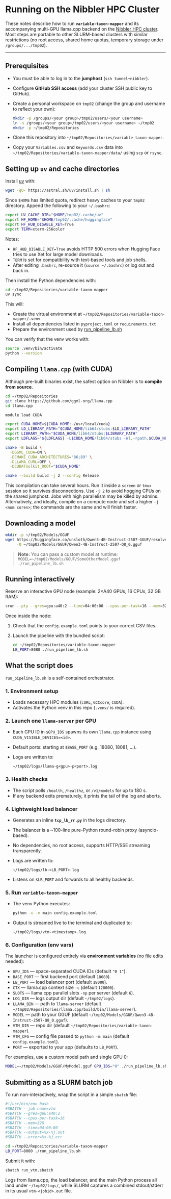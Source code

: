 # Running on the Nibbler HPC Cluster

These notes describe how to run **`variable-taxon-mapper`** and its accompanying multi-GPU llama.cpp backend on the [Nibbler HPC cluster](https://docs.gcc.rug.nl/nibbler/cluster/).
Most steps are portable to other SLURM-based clusters with similar restrictions (no root access, shared home quotas, temporary storage under `/groups/.../tmp02`).

---

## Prerequisites

* You must be able to log in to the **jumphost** (`ssh tunnel+nibbler`).
* Configure **GitHub SSH access** (add your cluster SSH public key to GitHub).
* Create a personal workspace on `tmp02` (change the group and username to reflect your own):

  ```bash
  mkdir -p /groups/<your group>/tmp02/users/<your username>
  ln -s /groups/<your group>/tmp02/users/<your username> ~/tmp02
  mkdir -p ~/tmp02/Repositories
  ```
* Clone this repository into `~/tmp02/Repositories/variable-taxon-mapper`.
* Copy your `Variables.csv` and `Keywords.csv` data into
  `~/tmp02/Repositories/variable-taxon-mapper/data/` using `scp` or `rsync`.


## Setting up `uv` and cache directories

Install [uv](https://docs.astral.sh/uv/getting-started/installation/) with:

```bash
wget -qO- https://astral.sh/uv/install.sh | sh
```

Since `$HOME` has limited quota, redirect heavy caches to your `tmp02` directory.
Append the following to your `~/.bashrc`:

```bash
export UV_CACHE_DIR="$HOME/tmp02/.cache/uv"
export HF_HOME="$HOME/tmp02/.cache/huggingface"
export HF_HUB_DISABLE_XET=True
export TERM=xterm-256color
```

Notes:

* `HF_HUB_DISABLE_XET=True` avoids HTTP 500 errors when Hugging Face tries to use Xet for large model downloads.
* `TERM` is set for compatibility with text-based tools and job shells.
* After editing `.bashrc`, re-source it (`source ~/.bashrc`) or log out and back in.

Then install the Python dependencies with:

```bash
cd ~/tmp02/Repositories/variable-taxon-mapper
uv sync
```

This will:

* Create the virtual environment at `~/tmp02/Repositories/variable-taxon-mapper/.venv`
* Install all dependencies listed in `pyproject.toml` or `requirements.txt`
* Prepare the environment used by [run_pipeline_lb.sh](../run_pipeline_lb.sh)

You can verify that the venv works with:

```bash
source .venv/bin/activate
python --version
```

## Compiling `llama.cpp` (with CUDA)

Although pre-built binaries exist, the safest option on Nibbler is to **compile from source**.

```bash
cd ~/tmp02/Repositories
git clone https://github.com/ggml-org/llama.cpp
cd llama.cpp

module load CUDA

export CUDA_HOME=${CUDA_HOME:-/usr/local/cuda}
export LD_LIBRARY_PATH="$CUDA_HOME/lib64/stubs:$LD_LIBRARY_PATH"
export LIBRARY_PATH="$CUDA_HOME/lib64/stubs:$LIBRARY_PATH"
export LDFLAGS="${LDFLAGS} -L$CUDA_HOME/lib64/stubs -Wl,-rpath,$CUDA_HOME/lib64"

cmake -B build \
  -DGGML_CUDA=ON \
  -DCMAKE_CUDA_ARCHITECTURES="86;89" \
  -DLLAMA_CURL=OFF \
  -DCUDAToolkit_ROOT="$CUDA_HOME"

cmake --build build -j 2 --config Release
```

This compilation can take several hours.
Run it inside a `screen` or `tmux` session so it survives disconnections.
Use `-j 2` to avoid hogging CPUs on the shared jumphost. Jobs with high parallelism may be killed by admins. Alternatively, and ideally, compile on a compute node and set a higher `-j <num cores>`; the commands are the same and will finish faster.


## Downloading a model

```bash
mkdir -p ~/tmp02/Models/GGUF
wget https://huggingface.co/unsloth/Qwen3-4B-Instruct-2507-GGUF/resolve/main/Qwen3-4B-Instruct-2507-Q8_0.gguf \
     -O ~/tmp02/Models/GGUF/Qwen3-4B-Instruct-2507-Q8_0.gguf
```
> **Note:** You can pass a custom model at runtime:
> `MODEL=~/tmp02/Models/GGUF/SomeOtherModel.gguf ./run_pipeline_lb.sh`

## Running interactively

Reserve an interactive GPU node (example: 2×A40 GPUs, 16 CPUs, 32 GB RAM):

```bash
srun --pty --gres=gpu:a40:2 --time=04:00:00 --cpus-per-task=16 --mem=32G bash -l
```

Once inside the node:

1. Check that the `config.example.toml` points to your correct CSV files.
2. Launch the pipeline with the bundled script:

   ```bash
   cd ~/tmp02/Repositories/variable-taxon-mapper
   LB_PORT=8080 ./run_pipeline_lb.sh
   ```


## What the script does

`run_pipeline_lb.sh` is a self-contained orchestrator.

### 1. Environment setup

* Loads necessary HPC modules (`cURL`, `GCCcore`, `CUDA`).
* Activates the Python venv in this repo (`.venv/` is required).

### 2. Launch one `llama-server` per GPU

* Each GPU ID in `$GPU_IDS` spawns its own `llama.cpp` instance using
  `CUDA_VISIBLE_DEVICES=<id>`.
* Default ports: starting at `$BASE_PORT` (e.g. 18080, 18081, …).
* Logs are written to:

  ```
  ~/tmp02/logs/llama-g<gpu>-p<port>.log
  ```

### 3. Health checks

* The script polls `/health`, `/healthz`, or `/v1/models` for up to 180 s.
* If any backend exits prematurely, it prints the tail of the log and aborts.

### 4. Lightweight load balancer

* Generates an inline **`tcp_lb_rr.py`** in the logs directory.
* The balancer is a ~100-line pure-Python round-robin proxy (asyncio-based).
* No dependencies, no root access, supports HTTP/SSE streaming transparently.
* Logs are written to:

  ```
  ~/tmp02/logs/lb-<LB_PORT>.log
  ```
* Listens on `$LB_PORT` and forwards to all healthy backends.

### 5. Run `variable-taxon-mapper`

* The venv Python executes:

  ```bash
  python -u -m main config.example.toml
  ```
* Output is streamed live to the terminal and duplicated to:

  ```
  ~/tmp02/logs/vtm-<timestamp>.log
  ```

### 6. Configuration (env vars)

The launcher is configured entirely via **environment variables** (no file edits needed):

- `GPU_IDS` — space-separated CUDA IDs (default `"0 1"`).
- `BASE_PORT` — first backend port (default `18080`).
- `LB_PORT` — load balancer port (default `18000`).
- `CTX` — llama.cpp context size `-c` (default `120000`).
- `SLOTS` — llama.cpp parallel slots `-np` per server (default `6`).
- `LOG_DIR` — logs output dir (default `~/tmp02/logs`).
- `LLAMA_BIN` — path to `llama-server` (default `~/tmp02/Repositories/llama.cpp/build/bin/llama-server`).
- `MODEL` — path to your GGUF (default `~/tmp02/Models/GGUF/Qwen3-4B-Instruct-2507-Q8_0.gguf`).
- `VTM_DIR` — repo dir (default `~/tmp02/Repositories/variable-taxon-mapper`).
- `VTM_CFG` — config file passed to `python -m main` (default `config.example.toml`).
- `PORT` — exported to your app (defaults to `LB_PORT`).

For examples, use a custom model path and single GPU 0:

```bash
MODEL=~/tmp02/Models/GGUF/MyModel.gguf GPU_IDS="0" ./run_pipeline_lb.sh
```

## Submitting as a SLURM batch job

To run non-interactively, wrap the script in a simple `sbatch` file:

```bash
#!/usr/bin/env bash
#SBATCH --job-name=vtm
#SBATCH --gres=gpu:a40:2
#SBATCH --cpus-per-task=16
#SBATCH --mem=32G
#SBATCH --time=04:00:00
#SBATCH --output=%x-%j.out
#SBATCH --error=%x-%j.err

cd ~/tmp02/Repositories/variable-taxon-mapper
LB_PORT=8080 ./run_pipeline_lb.sh
```

Submit it with:

```bash
sbatch run_vtm.sbatch
```

Logs from llama.cpp, the load balancer, and the main Python process all land under `~/tmp02/logs/`, while SLURM captures a combined stdout/stderr in its usual `vtm-<jobid>.out` file.
